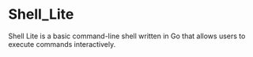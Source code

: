 # Shell_Lite
Shell Lite is a basic command-line shell written in Go that allows users to execute commands interactively.
